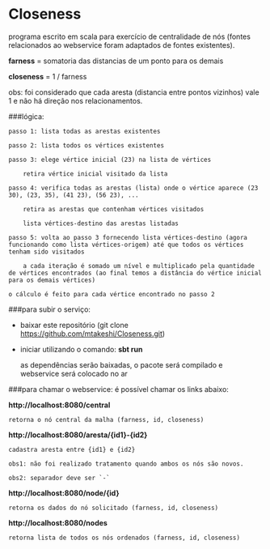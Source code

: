 # Closeness

programa escrito em scala para exercício de centralidade de nós (fontes relacionados ao webservice foram adaptados de fontes existentes).

**farness** = somatoria das distancias de um ponto para os demais

**closeness** = 1 / farness

obs: foi considerado que cada aresta (distancia entre pontos vizinhos) vale 1 e não há direção nos relacionamentos.


###lógica:

	passo 1: lista todas as arestas existentes

	passo 2: lista todos os vértices existentes

	passo 3: elege vértice inicial (23) na lista de vértices

		retira vértice inicial visitado da lista

	passo 4: verifica todas as arestas (lista) onde o vértice aparece (23 30), (23, 35), (41 23), (56 23), ... 

		retira as arestas que contenham vértices visitados
	
		lista vértices-destino das arestas listadas

	passo 5: volta ao passo 3 fornecendo lista vértices-destino (agora funcionando como lista vértices-origem) até que todos os vértices tenham sido visitados

		a cada iteração é somado um nível e multiplicado pela quantidade de vértices encontrados (ao final temos a distância do vértice inicial para os demais vértices)

	o cálculo é feito para cada vértice encontrado no passo 2


###para subir o serviço:
- baixar este repositório (git clone https://github.com/mtakeshi/Closeness.git)
- iniciar utilizando o comando: **sbt run**

	as dependências serão baixadas, o pacote será compilado e webservice será colocado no ar
	
###para chamar o webservice:
é possível chamar os links abaixo:

**http://localhost:8080/central**

	retorna o nó central da malha (farness, id, closeness)
	
**http://localhost:8080/aresta/{id1}-{id2}**

	cadastra aresta entre {id1} e {id2}

	obs1: não foi realizado tratamento quando ambos os nós são novos.

	obs2: separador deve ser `-`
	
**http://localhost:8080/node/{id}**

	retorna os dados do nó solicitado (farness, id, closeness)

**http://localhost:8080/nodes**

	retorna lista de todos os nós ordenados (farness, id, closeness)

